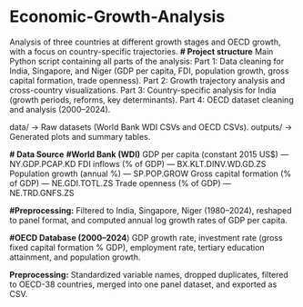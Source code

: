 # Economic-Growth-Analysis
Analysis of three countries at different growth stages and OECD growth, with a focus on country-specific trajectories.
**# Project structure**
Main Python script containing all parts of the analysis:
Part 1: Data cleaning for India, Singapore, and Niger (GDP per capita, FDI, population growth, gross capital formation, trade openness).
Part 2: Growth trajectory analysis and cross-country visualizations.
Part 3: Country-specific analysis for India (growth periods, reforms, key determinants).
Part 4: OECD dataset cleaning and analysis (2000–2024).

data/ → Raw datasets (World Bank WDI CSVs and OECD CSVs).
outputs/ → Generated plots and summary tables.

**# Data Source**
**#World Bank (WDI)**
GDP per capita (constant 2015 US$) — NY.GDP.PCAP.KD
FDI inflows (% of GDP) — BX.KLT.DINV.WD.GD.ZS
Population growth (annual %) — SP.POP.GROW
Gross capital formation (% of GDP) — NE.GDI.TOTL.ZS
Trade openness (% of GDP) — NE.TRD.GNFS.ZS

**#Preprocessing:** Filtered to India, Singapore, Niger (1980–2024), reshaped to panel format, and computed annual log growth rates of GDP per capita.

**#OECD Database (2000–2024**)
GDP growth rate, investment rate (gross fixed capital formation % GDP), employment rate, tertiary education attainment, and population growth.

**Preprocessing:** Standardized variable names, dropped duplicates, filtered to OECD-38 countries, merged into one panel dataset, and exported as CSV.



